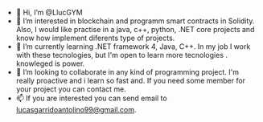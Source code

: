 - 👋 Hi, I’m @LlucGYM
- 👀 I’m interested in blockchain and programm smart contracts in Solidity. Also, I would like practise in a java, c++, python, .NET core projects and know how implement diferents type of projects. 
- 🌱 I’m currently learning .NET framework 4, Java, C++. In my job I work with these tecnologies, but I'm open to learn more tecnologies . knowleged is  power.
- 💞️ I’m looking to collaborate in any kind of programming project. I'm really proactive and i learn so fast and.  If you need some member for your project you can contact me.
- 📫 If you are interested you can send email to lucasgarridoantolino99@gmail.com.

<!---
LlucGYM/LlucGYM is a ✨ special ✨ repository because its `README.md` (this file) appears on your GitHub profile.
You can click the Preview link to take a look at your changes.
--->

